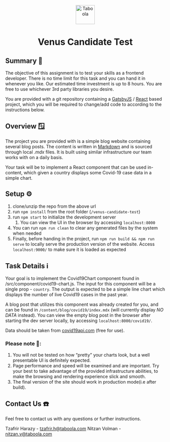 <p align="center">
  <a href="https://www.taboola.com">
    <img alt="Taboola" src="https://www.taboola.com/wp-content/uploads/2020/03/svg6.svg" width="60" />
  </a>
</p>
<h1 align="center">
  Venus Candidate Test
</h1>

## Summary 🤏

The objective of this assignment is to test your skills as a frontend developer.
There is no time limit for this task and you can hand it in whenever you like. Our estimated time investment is up to 8 hours.
You are free to use whichever 3rd party libraries you desire.

You are provided with a git repository containing a [GatsbyJS](https://gatsbyjs.com/) / [React](https://reactjs.org/) based project, which you will be required to change/add code to according to the instructions below.

## Overview 🪟

The project you are provided with is a simple blog website containing several blog posts.
The content is written in [Markdown](https://www.markdownguide.org/) and is sourced through local _.mdx_ files. It is built using similar infrastructure our team works with on a daily basis.

Your task will be to implement a React component that can be used in-content, which given a country displays some Covid-19 case data in a simple chart.

## Setup ⚙️

1. clone/unzip the repo from the above url
2. run `npm install` from the root folder (`/venus-candidate-test`)
3. run `npm start` to initialize the development server
   1. You can view the UI in the browser by accessing `localhost:8000`
4. You can run `npm run clean` to clear any generated files by the system when needed
5. Finally, before handing in the project, run `npm run build && npm run serve` to locally serve the production version of the website. Access `localhost:9000/` to make sure it is loaded as expected

## Task Details ℹ️

Your goal is to implement the Covid19Chart component found in /src/component/covid19-chart.js.
The input for this component will be a single prop - `country`.
The output is expected to be a simple line chart which displays the number of live Covid19 cases in the past year.

A blog post that utilizes this component was already created for you, and can be found in `/content/blog/covid19/index.mdx` (will currently display _NO DATA_ instead).
You can view the empty blog post in the browser after starting the dev server locally, by accessing `localhost:8000/covid19/`.

Data should be taken from [covid19api.com](https://covid19api.com) (free for use).

### **Please note** 📝:
1. You will not be tested on how “pretty” your charts look, but a well presentable UI is definitely expected.
2. Page performance and speed will be examined and are important. Try your best to take advantage of the provided infrastructure abilities, to make the browsing and rendering experience slick and smooth.
3. The final version of the site should work in production mode(i.e after build).

## Contact Us ☎️
Feel free to contact us with any questions or further instructions.

Tzafrir Harazy - tzafrir.h@taboola.com
Nitzan Volman - nitzan.v@taboola.com

